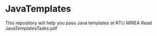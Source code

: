 # JavaTemplates
This repository will help you pass Java templates at RTU MIREA
Read JavaTemplatesTasks.pdf
